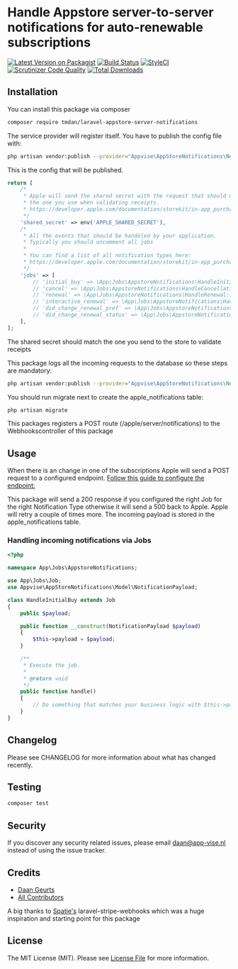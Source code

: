 # Handle Appstore server-to-server notifications for auto-renewable subscriptions

[![Latest Version on Packagist](https://img.shields.io/packagist/v/tag/app-vise/laravel-appstore-server-notifications.svg?style=flat-square&sort=semver)](https://packagist.org/packages/app-vise/laravel-appstore-server-notifications)
[![Build Status](https://travis-ci.org/app-vise/laravel-appstore-notifications.svg?branch=master)](https://travis-ci.org/app-vise/laravel-appstore-notifications)
[![StyleCI](https://styleci.io/repos/215539443/shield?branch=master)](https://styleci.io/repos/215539443)
[![Scrutinizer Code Quality](https://scrutinizer-ci.com/g/app-vise/laravel-appstore-notifications/badges/quality-score.png?b=master)](https://scrutinizer-ci.com/g/app-vise/laravel-appstore-notifications/?branch=master)
[![Total Downloads](https://img.shields.io/packagist/dt/app-vise/laravel-appstore-server-notifications.svg?style=flat-square)](https://packagist.org/packages/app-vise/laravel-appstore-server-notifications)

## Installation
You can install this package via composer

```bash
composer require tmdan/laravel-appstore-server-notifications 
 ```

The service provider will register itself.
You have to publish the config file with:

```bash
php artisan vendor:publish --provider="Appvise\AppStoreNotifications\NotificationsServiceProvider" --tag="config" 
 ```
This is the config that will be published.
```php
return [
    /*
     * Apple will send the shared secret with the request that should match
     * the one you use when validating receipts.
     * https://developer.apple.com/documentation/storekit/in-app_purchase/enabling_server-to-server_notifications?language=objc#overview
     */
    'shared_secret' => env('APPLE_SHARED_SECRET'),
    /*
     * All the events that should be handeled by your application.
     * Typically you should uncomment all jobs
     *
     * You can find a list of all notification types here:
     * https://developer.apple.com/documentation/storekit/in-app_purchase/enabling_server-to-server_notifications?language=objc#3162176
     */
    'jobs' => [
        // 'initial_buy' => \App\Jobs\AppstoreNotifications\HandleInitialBuy::class,
        // 'cancel' => \App\Jobs\AppstoreNotifications\HandleCancellation::class,
        // 'renewal' => \App\Jobs\AppstoreNotifications\HandleRenewal::class,
        // 'interactive_renewal' => \App\Jobs\AppstoreNotifications\HandleInteractiveRenewal::class,
        // 'did_change_renewal_pref' => \App\Jobs\AppstoreNotifications\HandleDidChangeRenewalPreferences::class,
        // 'did_change_renewal_status' => \App\Jobs\AppstoreNotifications\HandleDidChangeRenewalStatus::class,
    ],
];
```
The shared secret should match the one you send to the store to validate receipts

This package logs all the incoming requests to the database so these steps are mandatory:

```bash
php artisan vendor:publish --provider="Appvise\AppStoreNotifications\NotificationsServiceProvider" --tag="migrations"
```

You should run migrate next to create the apple_notifications table:

```bash
php artisan migrate
```

This packages registers a POST route (/apple/server/notifications) to the Webhookscontroller of this package

## Usage
When there is an change in one of the subscriptions Apple will send a POST request to a configured endpoint.
[Follow this guide to configure the endpoint:](https://help.apple.com/app-store-connect/#/dev0067a330b)

This package will send a 200 response if you configured the right Job for the right Notification Type otherwise it will send a 500 back to Apple.
Apple will retry a couple of times more. The incoming payload is stored in the apple_notifications table.

### Handling incoming notifications via Jobs
```php
<?php

namespace App\Jobs\AppstoreNotifications;

use App\Jobs\Job;
use Appvise\AppStoreNotifications\Model\NotificationPayload;

class HandleInitialBuy extends Job
{
    public $payload;

    public function __construct(NotificationPayload $payload)
    {
        $this->payload = $payload;
    }

    /**
     * Execute the job.
     *
     * @return void
     */
    public function handle()
    {
        // Do something that matches your business logic with $this->payload
    }
}
```

## Changelog

Please see CHANGELOG for more information about what has changed recently.

## Testing

```bash
composer test
```

## Security

If you discover any security related issues, please email daan@app-vise.nl instead of using the issue tracker.

## Credits

- [Daan Geurts](https://github.com/DaanGeurts)
- [All Contributors](../../contributors)

A big thanks to [Spatie's](https://spatie.be) laravel-stripe-webhooks which was a huge inspiration and starting point for this package
## License

The MIT License (MIT). Please see [License File](LICENSE.md) for more information.

